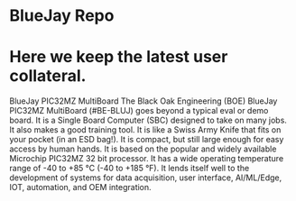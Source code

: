 # BlueJay Repo
# Here we keep the latest user collateral.
BlueJay PIC32MZ MultiBoard
The Black Oak Engineering (BOE) BlueJay PIC32MZ MultiBoard (#BE-BLUJ) goes beyond a 
typical eval or demo board. It is a Single Board Computer (SBC) designed to take on many jobs. It also 
makes a good training tool. It is like a Swiss Army Knife that fits on your pocket (in an ESD bag!). It is 
compact, but still large enough for easy access by human hands. It is based on the popular and widely 
available Microchip PIC32MZ 32 bit processor. It has a wide operating temperature range of -40 to +85 °C 
(-40 to +185 °F). It lends itself well to the development of systems for data acquisition, user interface, 
AI/ML/Edge, IOT, automation, and OEM integration.
